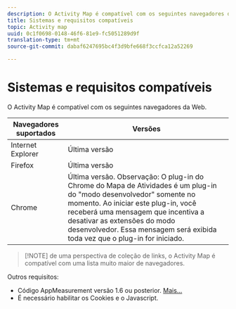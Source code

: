 ```yaml
---
description: O Activity Map é compatível com os seguintes navegadores da Web.
title: Sistemas e requisitos compatíveis
topic: Activity map
uuid: 0c1f0698-0148-46f6-81e9-fc5051289d9f
translation-type: tm+mt
source-git-commit: dabaf6247695bc4f3d9bfe668f3ccfca12a52269

---
```



# Sistemas e requisitos compatíveis

O Activity Map é compatível com os seguintes navegadores da Web.

| Navegadores suportados | Versões |
|--- |--- |
| Internet Explorer | Última versão |
| Firefox | Última versão |
| Chrome | Última versão. Observação:  O plug-in do Chrome do Mapa de Atividades é um plug-in do &quot;modo desenvolvedor&quot; somente no momento. Ao iniciar este plug-in, você receberá uma mensagem que incentiva a desativar as extensões do modo desenvolvedor. Essa mensagem será exibida toda vez que o plug-in for iniciado. |

>[!NOTE] de uma perspectiva de coleção de links, o Activity Map é compatível com uma lista muito maior de navegadores.

Outros requisitos:

* Código AppMeasurement versão 1.6 ou posterior. [Mais...](/help/analyze/activity-map/activitymap-getting-started/activitymap-getting-started-admins/activitymap-enable.md)
* É necessário habilitar os Cookies e o Javascript.

